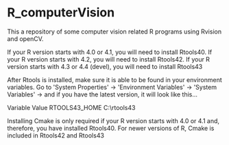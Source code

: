# R_computerVision
This a repository of some computer vision related R programs using Rvision and openCV.

If your R version starts with 4.0 or 4.1, you will need to install Rtools40.
If your R version starts with 4.2, you will need to install Rtools42.
If your R version starts with 4.3 or 4.4 (devel), you will need to install Rtools43

After Rtools is installed, make sure it is able to be found in your environment variables. Go to
'System Properties' -> 'Environment Variables' -> 'System Variables' -> and if you have the latest version,
it will look like this...

Variable               Value
RTOOLS43_HOME          C:\rtools43

Installing Cmake is only required if your R version starts with 4.0 or 4.1 and, 
therefore, you have installed Rtools40. For newer versions of R, Cmake is included in Rtools42 and Rtools43
